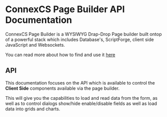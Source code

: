 # ConnexCS Page Builder API Documentation

ConnexCS Page Builder is a WYSIWYG Drap-Drop Page builder built ontop of a powerful stack which includes Database's, ScriptForge,
client side JavaScript and Websockets.

You can read more about how to find and use it [here](https://page-builder-api-docs.connexcs.com/)

## API

This documentation focuses on the API which is available to control the **Client Side** components available via the page builder.

This will give you the capabilities to load and read data from the form, as well as to control dialogs show/hide enable/disable fields
as well as load data into grids and charts.
